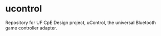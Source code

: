 # ucontrol
Repository for UF CpE Design project,  uControl, the universal Bluetooth game controller adapter.
